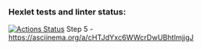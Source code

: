 ### Hexlet tests and linter status:
[![Actions Status](https://github.com/DanielNuud/java-project-71/actions/workflows/hexlet-check.yml/badge.svg)](https://github.com/DanielNuud/java-project-71/actions)
Step 5 - https://asciinema.org/a/cHTJdYxc6WWcrDwUBhtlmjjgJ
